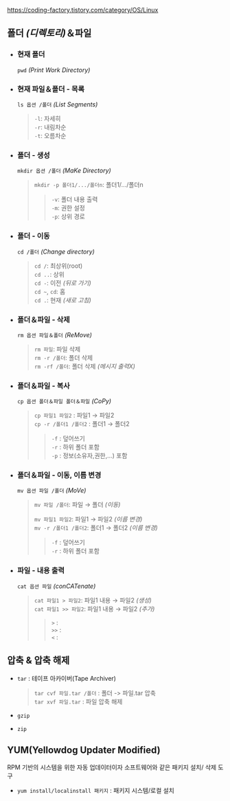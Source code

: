 https://coding-factory.tistory.com/category/OS/Linux

## 폴더 *(디렉토리)*＆파일

+ ### 현재 폴더
  ``pwd`` *(Print Work Directory)*

+ ### 현재 파일＆폴더 - 목록
  ``ls 옵션 /폴더`` *(List Segments)*

    >``-l``: 자세히<br>
    ``-r``: 내림차순<br>
    ``-t``: 오름차순

+ ### 폴더 -  생성
  ``mkdir 옵션 /폴더`` *(MaKe Directory)*

    >``mkdir -p 폴더1/.../폴더n``: 폴더1/.../폴더n
    >>``-v``: 폴더 내용 출력<br>
    ``-m``: 권한 설정<br>
    ``-p``: 상위 경로<br>

  
+ ### 폴더 - 이동
  ``cd /폴더`` *(Change directory)*

    >``cd /``: 최상위(root)<br>
    ``cd ..``: 상위<br>
    ``cd -``: 이전 *(뒤로 가기)*<br>
    ``cd ~``, ``cd``: 홈<br>
    ``cd .``: 현재 *(새로 고침)*

+ ### 폴더＆파일 - 삭제
  ``rm 옵션 파일＆폴더`` *(ReMove)*

    >``rm 파일``: 파일 삭제<br>
    ``rm -r /폴더``: 폴더 삭제<br>
    ``rm -rf /폴더``: 폴더 삭제 *(메시지 출력X)*
  
+ ### 폴더＆파일 - 복사
  ``cp 옵션 폴더＆파일 폴더＆파일`` *(CoPy)*

    >``cp 파일1 파일2`` : 파일1 → 파일2<br>
    ``cp -r /폴더1 /폴더2`` : 폴더1 → 폴더2
    >>``-f`` : 덮어쓰기<br>
    ``-r`` : 하위 폴더 포함<br>
    ``-p`` : 정보(소유자,권한,...) 포함<br>
  
+ ### 폴더＆파일 - 이동, 이름 변경
  ``mv 옵션 파일 /폴더`` *(MoVe)*

    >``mv 파일 /폴더``: 파일 → 폴더 *(이동)*
    >
    >``mv 파일1 파일2``: 파일1 → 파일2 *(이름 변경)*<br>
    ``mv -r /폴더1 /폴더2``: 폴더1 → 폴더2 *(이름 변경)*<br>
    >>``-f`` : 덮어쓰기<br>
    ``-r`` : 하위 폴더 포함<br>

+ ### 파일 - 내용 출력 
  ``cat 옵션 파일`` *(conCATenate)*
    >``cat 파일1 > 파일2``: 파일1 내용 → 파일2 *(생성)*<br>
    ``cat 파일1 >> 파일2``: 파일1 내용 → 파일2 *(추가)*
    >>``>`` : <br>
    ``>>`` : <br>
    ``<`` : 

## 압축 & 압축 해제
+ ``tar`` : 테이프 아카이버(Tape Archiver)
    >``tar cvf 파일.tar /폴더`` : 폴더 -> 파일.tar 압축<br>
    ``tar xvf 파일.tar`` : 파일 압축 해제


+ ``gzip``
+ ``zip``


## YUM(Yellowdog Updater Modified)
RPM 기반의 시스템을 위한 자동 업데이터이자 소프트웨어와 같은 패키지 설치/ 삭제 도구
+ ``yum install/localinstall 패키지`` : 패키지 시스템/로컬 설치